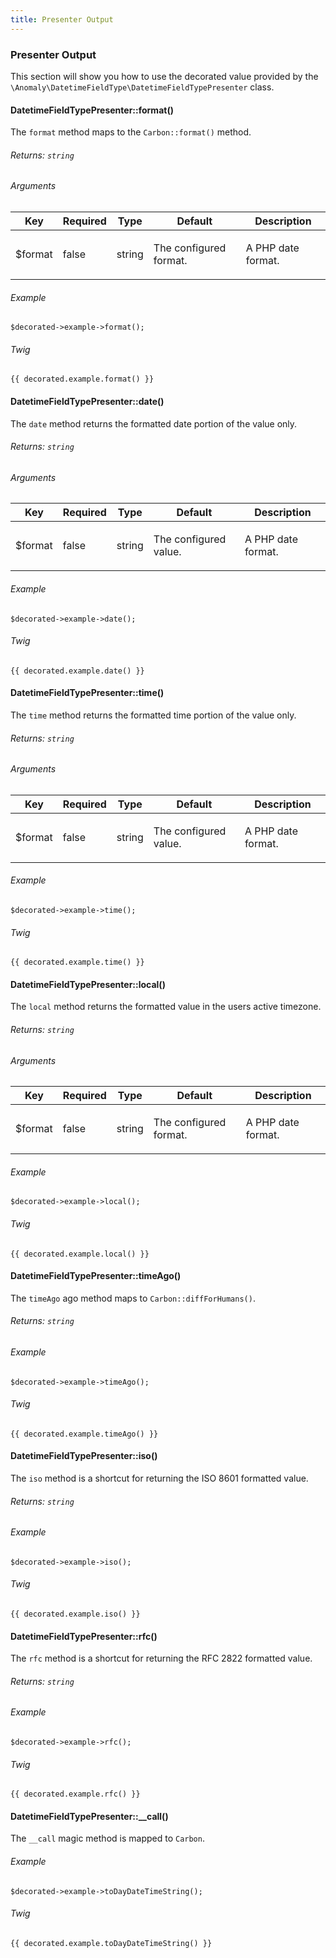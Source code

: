 ```yaml
---
title: Presenter Output
---
```


### Presenter Output

This section will show you how to use the decorated value provided by the `\Anomaly\DatetimeFieldType\DatetimeFieldTypePresenter` class.


#### DatetimeFieldTypePresenter::format()

The `format` method maps to the `Carbon::format()` method.

###### Returns: `string`

###### Arguments

<table class="table table-bordered table-striped">

<thead>

<tr>

<th>Key</th>

<th>Required</th>

<th>Type</th>

<th>Default</th>

<th>Description</th>

</tr>

</thead>

<tbody>

<tr>

<td>

$format

</td>

<td>

false

</td>

<td>

string

</td>

<td>

The configured format.

</td>

<td>

A PHP date format.

</td>

</tr>

</tbody>

</table>

###### Example

    $decorated->example->format();

###### Twig

    {{ decorated.example.format() }}


#### DatetimeFieldTypePresenter::date()

The `date` method returns the formatted date portion of the value only.

###### Returns: `string`

###### Arguments

<table class="table table-bordered table-striped">

<thead>

<tr>

<th>Key</th>

<th>Required</th>

<th>Type</th>

<th>Default</th>

<th>Description</th>

</tr>

</thead>

<tbody>

<tr>

<td>

$format

</td>

<td>

false

</td>

<td>

string

</td>

<td>

The configured value.

</td>

<td>

A PHP date format.

</td>

</tr>

</tbody>

</table>

###### Example

    $decorated->example->date();

###### Twig

    {{ decorated.example.date() }}


#### DatetimeFieldTypePresenter::time()

The `time` method returns the formatted time portion of the value only.

###### Returns: `string`

###### Arguments

<table class="table table-bordered table-striped">

<thead>

<tr>

<th>Key</th>

<th>Required</th>

<th>Type</th>

<th>Default</th>

<th>Description</th>

</tr>

</thead>

<tbody>

<tr>

<td>

$format

</td>

<td>

false

</td>

<td>

string

</td>

<td>

The configured value.

</td>

<td>

A PHP date format.

</td>

</tr>

</tbody>

</table>

###### Example

    $decorated->example->time();

###### Twig

    {{ decorated.example.time() }}


#### DatetimeFieldTypePresenter::local()

The `local` method returns the formatted value in the users active timezone.

###### Returns: `string`

###### Arguments

<table class="table table-bordered table-striped">

<thead>

<tr>

<th>Key</th>

<th>Required</th>

<th>Type</th>

<th>Default</th>

<th>Description</th>

</tr>

</thead>

<tbody>

<tr>

<td>

$format

</td>

<td>

false

</td>

<td>

string

</td>

<td>

The configured format.

</td>

<td>

A PHP date format.

</td>

</tr>

</tbody>

</table>

###### Example

    $decorated->example->local();

###### Twig

    {{ decorated.example.local() }}


#### DatetimeFieldTypePresenter::timeAgo()

The `timeAgo` ago method maps to `Carbon::diffForHumans()`.

###### Returns: `string`

###### Example

    $decorated->example->timeAgo();

###### Twig

    {{ decorated.example.timeAgo() }}


#### DatetimeFieldTypePresenter::iso()

The `iso` method is a shortcut for returning the ISO 8601 formatted value.

###### Returns: `string`

###### Example

    $decorated->example->iso();

###### Twig

    {{ decorated.example.iso() }}


#### DatetimeFieldTypePresenter::rfc()

The `rfc` method is a shortcut for returning the RFC 2822 formatted value.

###### Returns: `string`

###### Example

    $decorated->example->rfc();

###### Twig

    {{ decorated.example.rfc() }}


#### DatetimeFieldTypePresenter::__call()

The `__call` magic method is mapped to `Carbon`.

###### Example

    $decorated->example->toDayDateTimeString();

###### Twig

    {{ decorated.example.toDayDateTimeString() }}
